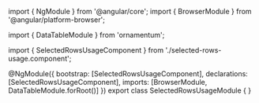 import { NgModule } from '@angular/core';
import { BrowserModule } from '@angular/platform-browser';
  
import { DataTableModule } from 'ornamentum';
  
import { SelectedRowsUsageComponent } from './selected-rows-usage.component';

@NgModule({
 bootstrap: [SelectedRowsUsageComponent],
 declarations: [SelectedRowsUsageComponent],
 imports: [BrowserModule, DataTableModule.forRoot()]
})
export class SelectedRowsUsageModule {
}
